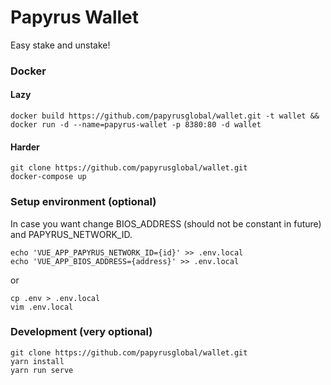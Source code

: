 # Papyrus Wallet
Easy stake and unstake!

### Docker
#### Lazy
```
docker build https://github.com/papyrusglobal/wallet.git -t wallet && docker run -d --name=papyrus-wallet -p 8380:80 -d wallet
```
#### Harder
```
git clone https://github.com/papyrusglobal/wallet.git 
docker-compose up
```

### Setup environment (optional)
In case you want change BIOS_ADDRESS (should not be constant in future) and PAPYRUS_NETWORK_ID.
```
echo 'VUE_APP_PAPYRUS_NETWORK_ID={id}' >> .env.local
echo 'VUE_APP_BIOS_ADDRESS={address}' >> .env.local
```
or
```
cp .env > .env.local
vim .env.local
```

### Development (very optional)
```
git clone https://github.com/papyrusglobal/wallet.git 
yarn install
yarn run serve
```
